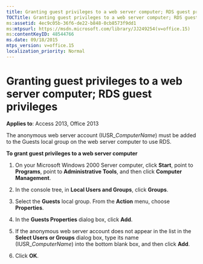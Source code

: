 ```yaml
---
title: Granting guest privileges to a web server computer; RDS guest privileges
TOCTitle: Granting guest privileges to a web server computer; RDS guest privileges
ms:assetid: 4ec9c05b-36f6-de22-b848-0cb8573f9dd1
ms:mtpsurl: https://msdn.microsoft.com/library/JJ249254(v=office.15)
ms:contentKeyID: 48544766
ms.date: 09/18/2015
mtps_version: v=office.15
localization_priority: Normal
---
```


# Granting guest privileges to a web server computer; RDS guest privileges

**Applies to**: Access 2013, Office 2013

The anonymous web server account (IUSR\_*ComputerName*) must be added to the Guests local group on the web server computer to use RDS.

**To grant guest privileges to a web server computer**

1.  On your Microsoft Windows 2000 Server computer, click **Start**, point to **Programs**, point to **Administrative Tools**, and then click **Computer Management**.

2.  In the console tree, in **Local Users and Groups**, click **Groups**.

3.  Select the **Guests** local group. From the **Action** menu, choose **Properties**.

4.  In the **Guests Properties** dialog box, click **Add**.

5.  If the anonymous web server account does not appear in the list in the **Select Users or Groups** dialog box, type its name (IUSR\_*ComputerName*) into the bottom blank box, and then click **Add**.

6.  Click **OK**.

